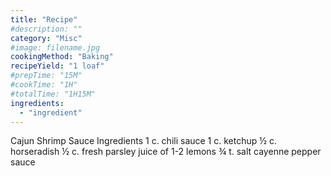 ```yaml
---
title: "Recipe"
#description: ""
category: "Misc"
#image: filename.jpg
cookingMethod: "Baking"
recipeYield: "1 loaf"
#prepTime: "15M"
#cookTime: "1H"
#totalTime: "1H15M"
ingredients:
  - "ingredient"
---
```


Cajun Shrimp Sauce
Ingredients
1 c. chili sauce
1 c. ketchup
½ c. horseradish
½ c. fresh parsley
juice of 1-2 lemons
¾ t. salt
cayenne pepper sauce
